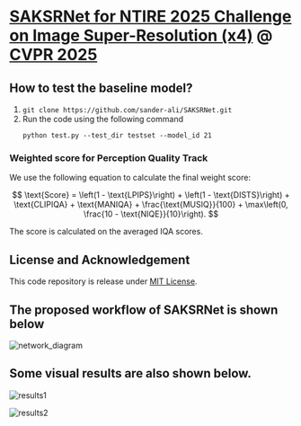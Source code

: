 # [SAKSRNet for NTIRE 2025 Challenge on Image Super-Resolution (x4)](https://cvlai.net/ntire/2025/) @ [CVPR 2025](https://cvpr.thecvf.com/)

## How to test the baseline model?

1. `git clone https://github.com/sander-ali/SAKSRNet.git`
2. Run the code using the following command
    ```
    python test.py --test_dir testset --model_id 21
    ```

### Weighted score for Perception Quality Track

We use the following equation to calculate the final weight score: 

$$
\text{Score} = \left(1 - \text{LPIPS}\right) + \left(1 - \text{DISTS}\right) + \text{CLIPIQA} + \text{MANIQA} + \frac{\text{MUSIQ}}{100} + \max\left(0, \frac{10 - \text{NIQE}}{10}\right). 
$$

The score is calculated on the averaged IQA scores. 

## License and Acknowledgement
This code repository is release under [MIT License](LICENSE). 

## The proposed workflow of SAKSRNet is shown below

![network_diagram](https://github.com/user-attachments/assets/605cbf21-6067-4915-9979-63e4bd111d78)

## Some visual results are also shown below.

![results1](https://github.com/user-attachments/assets/fb13abfc-0a57-4b05-9376-579a2bf1dc03)


![results2](https://github.com/user-attachments/assets/0ad5fd12-5960-4372-8074-b39ec82d9287)


